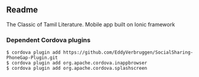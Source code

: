 ## Readme

The Classic of Tamil Literature. Mobile app built on Ionic framework

### Dependent Cordova plugins

    $ cordova plugin add https://github.com/EddyVerbruggen/SocialSharing-PhoneGap-Plugin.git
    $ cordova plugin add org.apache.cordova.inappbrowser
    $ cordova plugin add org.apache.cordova.splashscreen
